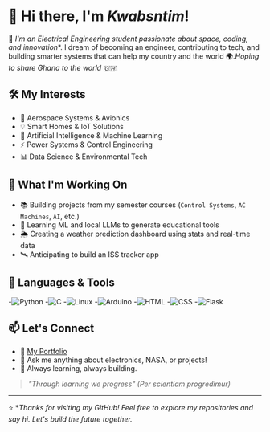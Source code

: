 # 👋 Hi there, I'm *Kwabsntim*!

🚀 *I'm an Electrical Engineering student passionate about space, coding, and innovation**. I dream of becoming an engineer, contributing to tech, and building smarter systems that can help my country and the world 🌍.*Hoping to share Ghana to the world 🇬🇭*.

## 🛠️ My Interests
 - 🌌 Aerospace Systems & Avionics
 - 💡 Smart Homes & IoT Solutions
 - 🤖 Artificial Intelligence & Machine Learning
 - ⚡ Power Systems & Control Engineering
 - 📊 Data Science & Environmental Tech

## 👷 What I'm Working On

- 📚 Building projects from my semester courses (`Control Systems`, `AC Machines`, `AI`, etc.)
- 🧠 Learning ML and local LLMs to generate educational tools
- 🌦️ Creating a weather prediction dashboard using stats and real-time data
- 🛰️ Anticipating to build an ISS tracker app
    
## 🧰 Languages & Tools
-![Python](https://img.shields.io/badge/Python-3776AB?style=for-the-badge&logo=python&logoColor=white)
-![C](https://img.shields.io/badge/C-00599C?style=for-the-badge&logo=c&logoColor=white)
-![Linux](https://img.shields.io/badge/Linux-FCC624?style=for-the-badge&logo=linux&logoColor=black)
-![Arduino](https://img.shields.io/badge/Arduino-00979D?style=for-the-badge&logo=arduino&logoColor=white)
-![HTML](https://img.shields.io/badge/HTML5-E34F26?style=for-the-badge&logo=html5&logoColor=white)
-![CSS](https://img.shields.io/badge/CSS3-1572B6?style=for-the-badge&logo=css3&logoColor=white)
-![Flask](https://img.shields.io/badge/Flask-000000?style=for-the-badge&logo=flask&logoColor=white)

## 📫 Let's Connect
- 🔗 [My Portfolio](https://ntimpythonanywhere.pythonanywhere.com)
- 💬 Ask me anything about electronics, NASA, or projects!
- 🌱 Always learning, always building.

> *"Through learning we progress" (Per scientiam progredimur)*
---

⭐ **Thanks for visiting my GitHub! Feel free to explore my repositories and say hi. Let's build the future together.*
